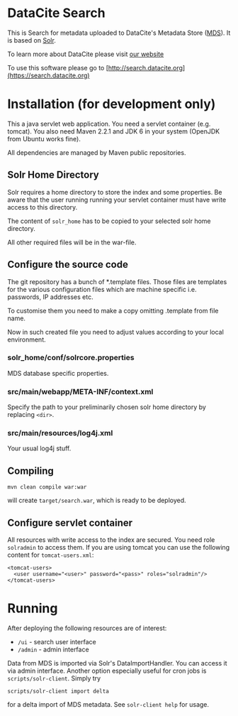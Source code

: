 # DataCite Search

This is Search for metadata uploaded to DataCite's Metadata Store ([MDS](https://mds.datacite.org)).
It is based on [Solr](http://lucene.apache.org/solr/).

To learn more about DataCite please visit [our website](http://www.datacite.org)

To use this software please go to [http://search.datacite.org](https://search.datacite.org)

# Installation (for development only)

This a java servlet web application. You need a servlet container (e.g. tomcat). 
You also need Maven 2.2.1 and JDK 6 in your system (OpenJDK from Ubuntu
works fine).

All dependencies are managed by Maven public repositories.

## Solr Home Directory

Solr requires a home directory to store the index and some properties. 
Be aware that the user running running your servlet container must have
write access to this directory.

The content of `solr_home` has to be copied to your selected solr home directory.

All other required files will be in the war-file.

## Configure the source code

The git repository has a bunch of *.template files. 
Those files are templates for the various configuration files which
are machine specific i.e. passwords, IP addresses etc.

To customise them you need to make a copy omitting .template from
file name.

Now in such created file you need to adjust values according to your
local environment.

### solr_home/conf/solrcore.properties

MDS database specific properties.

### src/main/webapp/META-INF/context.xml

Specify the path to your preliminarily chosen solr home directory by replacing `<dir>`.

### src/main/resources/log4j.xml

Your usual log4j stuff.

## Compiling

    mvn clean compile war:war
    
will create `target/search.war`, which is ready to be deployed. 

## Configure servlet container

All resources with write access to the index are secured. You need role `solradmin` to access them.
If you are using tomcat you can use the following content for `tomcat-users.xml`: 

    <tomcat-users>
      <user username="<user>" password="<pass>" roles="solradmin"/>
    </tomcat-users>

# Running

After deploying the following resources are of interest:

* `/ui` - search user interface
* `/admin` - admin interface

Data from MDS is imported via Solr's DataImportHandler. You can access it via admin interface.
Another option especially useful for cron jobs is `scripts/solr-client`. Simply try

    scripts/solr-client import delta
    
for a delta import of MDS metadata. See `solr-client help` for usage.